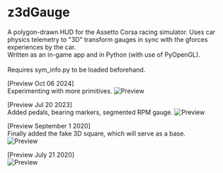 # z3dGauge
A polygon-drawn HUD for the Assetto Corsa racing simulator. Uses car physics telemetry to "3D" transform gauges in sync with the gforces experiences by the car.  
Written as an in-game app and in Python (with use of PyOpenGL).  <br />  
Requires sym_info.py to be loaded beforehand.


[Preview Oct 06 2024]  <br />
Experimenting with more primitives.
![Preview](https://i.imgur.com/grweCWE.png)

[Preview Jul 20 2023]  <br />
Added pedals, bearing markers, segmented RPM gauge.
![Preview](https://i.imgur.com/J1zOWIl.png)

[Preview September 1 2020]  <br />
Finally added the fake 3D square, which will serve as a base.  <br />
![Preview](https://i.imgur.com/iorF6wP.png)

[Preview July 21 2020]  <br />
![Preview](https://i.imgur.com/iYkyO1K.png)
